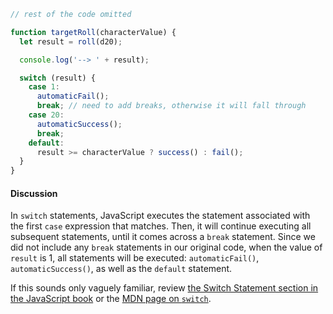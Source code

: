 ```js
// rest of the code omitted

function targetRoll(characterValue) {
  let result = roll(d20);

  console.log('--> ' + result);

  switch (result) {
    case 1:
      automaticFail();
      break; // need to add breaks, otherwise it will fall through
    case 20: 
      automaticSuccess();
      break;
    default:
      result >= characterValue ? success() : fail();
  }
}
```

#### Discussion

In `switch` statements, JavaScript executes the statement associated with the first `case` expression that matches. Then, it will continue executing all subsequent statements, until it comes across a `break` statement. Since we did not include any `break` statements in our original code, when the value of `result` is 1, all statements will be executed: `automaticFail()`, `automaticSuccess()`, as well as the `default` statement.

If this sounds only vaguely familiar, review [the Switch Statement section in the JavaScript book](https://launchschool.com/books/javascript/read/flow_control#switchstatement) or the [MDN page on `switch`](https://developer.mozilla.org/en-US/docs/Web/JavaScript/Reference/Statements/switch).

